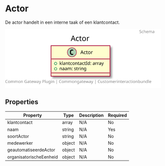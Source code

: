 # Actor

De actor handelt in een interne taak of een klantcontact.

![Class Diagram](https://github.com/CommonGateway/CustomerInteractionBundle/blob/map-afdeling/docs/schema/klant.actor.svg)

## Properties

| Property | Type | Description | Required |
|----------|------|-------------|----------|
| klantcontact | array | N/A | No |
| naam | string | N/A | Yes |
| soortActor | string | N/A | No |
| medewerker | object | N/A | No |
| geautomatiseerdeActor | object | N/A | No |
| organisatorischeEenheid | object | N/A | No |
